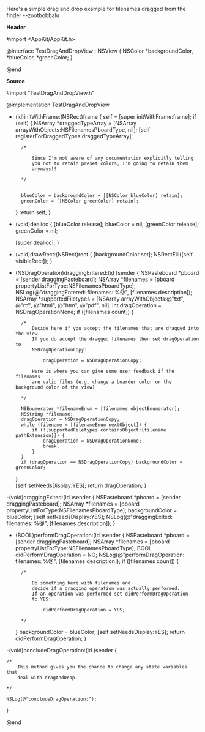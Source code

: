 

Here's a simple drag and drop example for filenames dragged from the finder --zootbobbalu

**Header**
    
#import <AppKit/AppKit.h>

@interface TestDragAndDropView : NSView {
    NSColor *backgroundColor, *blueColor, *greenColor;
}

@end


**Source**

    
#import "TestDragAndDropView.h"

@implementation TestDragAndDropView

- (id)initWithFrame:(NSRect)frame {
    self = [super initWithFrame:frame];
    if (self) {
        NSArray *draggedTypeArray = [NSArray arrayWithObjects:NSFilenamesPboardType, nil];
        [self registerForDraggedTypes:draggedTypeArray];
        
        /*
        
            Since I'm not aware of any documentation explicitly telling
            you not to retain preset colors, I'm going to retain them 
            anyways!!
        
        */
        
        
        blueColor = backgroundColor = [[NSColor blueColor] retain];
        greenColor = [[NSColor greenColor] retain]; 
    }
    return self;
}

- (void)dealloc {
    [blueColor release];
    blueColor = nil;
    [greenColor release];
    greenColor = nil;

    [super dealloc];
}

- (void)drawRect:(NSRect)rect {
    [backgroundColor set];
    NSRectFill([self visibleRect]);
}

- (NSDragOperation)draggingEntered:(id <NSDraggingInfo>)sender {
    NSPasteboard *pboard = [sender draggingPasteboard];
    NSArray *filenames = [pboard propertyListForType:NSFilenamesPboardType];
    NSLog(@"draggingEntered: filenames: %@", [filenames description]);
    NSArray *supportedFiletypes = [NSArray arrayWithObjects:@"txt", @"rtf", @"html", 
                                                            @"htm", @"pdf", nil];
    int dragOperation = NSDragOperationNone;
    if ([filenames count]) {
    
        /*
            Decide here if you accept the filenames that are dragged into the view.
            If you do accept the dragged filenames then set dragOperation to 
            NSDragOperationCopy:
            
                dragOperation = NSDragOperationCopy;
                
            Here is where you can give some user feedback if the filenames
            are valid files (e.g. change a boarder color or the background color of the view)
                
        */
        
        NSEnumerator *filenameEnum = [filenames objectEnumerator]; 
        NSString *filename;
        dragOperation = NSDragOperationCopy;
        while (filename = [filenameEnum nextObject]) {
            if (![supportedFiletypes containsObject:[filename pathExtension]]) {
                dragOperation = NSDragOperationNone;
                break;
            }
        }
        if (dragOperation == NSDragOperationCopy) backgroundColor = greenColor;
    }       
    [self setNeedsDisplay:YES];
    return dragOperation;
}

-(void)draggingExited:(id <NSDraggingInfo>)sender {
    NSPasteboard *pboard = [sender draggingPasteboard];
    NSArray *filenames = [pboard propertyListForType:NSFilenamesPboardType];
    backgroundColor = blueColor;
    [self setNeedsDisplay:YES];
    NSLog(@"draggingExited: filenames: %@", [filenames description]);
}

- (BOOL)performDragOperation:(id <NSDraggingInfo>)sender {
    NSPasteboard *pboard = [sender draggingPasteboard];
    NSArray *filenames = [pboard propertyListForType:NSFilenamesPboardType];
    BOOL didPerformDragOperation = NO;
    NSLog(@"performDragOperation: filenames: %@", [filenames description]);
    if ([filenames count]) {
        
        /*
            
            Do something here with filenames and 
            decide if a dragging operation was actually performed.
            If an operation was performed set didPerformDragOperation
            to YES:
            
                didPerformDragOperation = YES;
        
        */
    
    }
    backgroundColor = blueColor;
    [self setNeedsDisplay:YES];
    return didPerformDragOperation;
}

-(void)concludeDragOperation:(id <NSDraggingInfo>)sender {
    
    /*
        This method gives you the chance to change any state variables that
        deal with dragAndDrop.

    */

    NSLog(@"concludeDragOperation:");
}

@end

